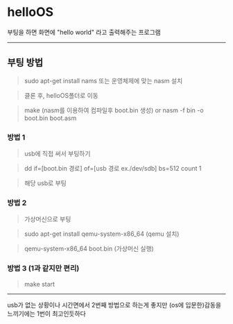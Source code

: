 # helloOS
부팅을 하면 화면에 "hello world" 라고 출력해주는 프로그램   

<hr/>

## 부팅 방법

> sudo apt-get install nams 또는 운영체제에 맞는 nasm 설치

> 클론 후, helloOS폴더로 이동

> make (nasm를 이용하여 컴파일후 boot.bin 생성) or nasm -f bin -o boot.bin boot.asm   



### 방법 1

> usb에 직접 써서 부팅하기

> dd if=[boot.bin 경로] of=[usb 경로 ex./dev/sdb] bs=512 count 1

> 해당 usb로 부팅   

>

### 방법 2

> 가상머신으로 부팅

> sudo apt-get install qemu-system-x86_64 (qemu 설치)

> qemu-system-x86_64 boot.bin (가상머신 실행)   

>

### 방법 3 (1과 같지만 편리)

> make start   

<hr/>

usb가 없는 상황이나 시간면에서 2번째 방법으로 하는게 좋지만 (os에 입문한)감동을 느끼기에는 1번이 최고인듯하다

